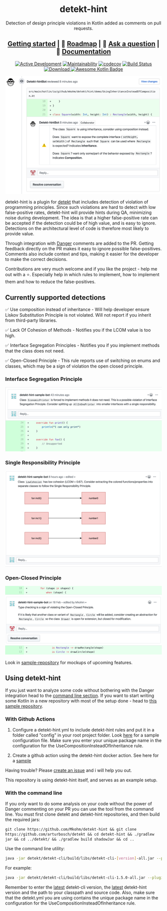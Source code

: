 <div align="center">

# detekt-hint
Detection of design principle violations in Kotlin added as comments on pull requests.

## [Getting started](#getting-started) | :checkered_flag: [Roadmap](#upcoming-features) | :thought_balloon: [Ask a question](https://github.com/Mkohm/detekt-hint/issues/new) | :book: [Documentation](https://mkohm.github.io/detekt-hint/docs/)


[![Active Development](https://img.shields.io/badge/Maintenance%20Level-Actively%20Developed-brightgreen.svg)](https://gist.github.com/cheerfulstoic/d107229326a01ff0f333a1d3476e068d)
[![Maintainability](https://api.codeclimate.com/v1/badges/307995daba5f21506f4d/maintainability)](https://codeclimate.com/github/Mkohm/detekt-hint/maintainability) [![codecov](https://codecov.io/gh/Mkohm/detekt-hint/branch/master/graph/badge.svg)](https://codecov.io/gh/Mkohm/detekt-hint) [![Build Status](https://travis-ci.com/Mkohm/detekt-hint.svg?branch=master)](https://travis-ci.com/Mkohm/detekt-hint) [ ![Download](https://api.bintray.com/packages/bintray/jcenter/io.github.mkohm%3Adetekt-hint/images/download.svg) ](https://bintray.com/bintray/jcenter/io.github.mkohm%3Adetekt-hint/_latestVersion)
[![Awesome Kotlin Badge](https://kotlin.link/awesome-kotlin.svg)](https://github.com/KotlinBy/awesome-kotlin)


![ucih](images/demo.png)

</div>

detekt-hint is a plugin for [detekt](https://github.com/arturbosch/detekt) that includes detection of violation of programming principles. Since such violations are hard to detect with low false-positive rates, detekt-hint will provide hints during QA, minimizing noise during development. The idea is that a higher false-positive rate can be accepted if the detection could be of high value, and is easy to ignore. Detections on the architectural level of code is therefore most likely to provide value.

Through integration with [Danger](https://github.com/danger/danger) comments are added to the PR. Getting feedback directly on the PR makes it easy to ignore possible false-positives. Comments also include context and tips, making it easier for the developer to make the correct decisions. 

Contributions are very much welcome and if you like the project - help me out with a :star:. Especially help in which rules to implement, how to implement them and how to reduce the false-positives.

## Currently supported detections
:white_check_mark: Use composition instead of inheritance - Will help developer ensure Liskov Substitution Principle is not violated. Will not report if you inherit from third-party libraries.

:white_check_mark: Lack Of Cohesion of Methods - Notifies you if the LCOM value is too high.

:white_check_mark: Interface Segregation Principles - Notifies you if you implement methods that the class does not need.

:white_check_mark: Open-Closed Principle - This rule reports use of switching on enums and classes, which may be a sign of violation the open closed principle.

### Interface Segregation Principle
![lcom](images/comment_isp.png)

### Single Responsibility Principle
![lcom](images/comment_lackOfCohesion.png)

### Open-Closed Principle
![lcom](images/comment_ocp2.png)

Look in [sample-repository](https://github.com/Mkohm/detekt-hint-sample/pulls) for mockups of upcoming features.

## Using detekt-hint
If you just want to analyze some code without bothering with the Danger integration head to the [command line section](#With-the-command-line). If you want to start writing some Kotlin in a new repository with most of the setup done - head to [this sample repository](https://github.com/Mkohm/detekt-hint-sample).

### With Github Actions
1. Configure a detekt-hint.yml to include detekt-hint rules and put it in a folder called "config" in your root project folder. Look [here](https://github.com/Mkohm/detekt-hint/blob/master/config/detekt-hint-config.yml) for a sample configuration file. Make sure you enter your unique package name in the configuration for the UseCompositionInsteadOfInheritance rule.

2. Create a github action using the detekt-hint docker action. See here for a [sample](https://github.com/Mkohm/detekt-hint-sample/blob/master/.github/workflows/detekt-hint.yml)

Having trouble? Please [create an issue](https://github.com/Mkohm/detekt-hint/issues/new) and i will help you out.

This repository is using detekt-hint itself, and serves as an example setup. 
### With the command line
If you only want to do some analysis on your code without the power of Danger commenting on your PR you can use the tool from the command line. You must first clone detekt and detekt-hint repositories, and then build the required jars:
```
git clone https://github.com/Mkohm/detekt-hint && git clone https://github.com/arturbosch/detekt && cd detekt-hint && ./gradlew jar && cd ../detekt/ && ./gradlew build shadowJar && cd ..
```
Use the command line utility:
```bash
java -jar detekt/detekt-cli/build/libs/detekt-cli-[version]-all.jar --plugins detekt-hint/build/libs/detekt-hint-[version].jar --config detekt-hint/config/detekt.yml --classpath <your-classpath> --input <path-to-your-awesome-project>
```
For example:
```bash
java -jar detekt/detekt-cli/build/libs/detekt-cli-1.5.0-all.jar --plugins detekt-hint/build/libs/detekt-hint-0.0.2.jar --config detekt-hint/config/detekt.yml --classpath detekt-hint/ --input detekt-hint/
```
Remember to enter the [latest](https://mvnrepository.com/artifact/io.gitlab.arturbosch.detekt/detekt-cli) detekt-cli version, the [latest](https://mvnrepository.com/artifact/io.github.mkohm/detekt-hint) detekt-hint version and the path to your classpath and source code. Also, make sure that the detekt.yml you are using contains the unique package name in the configuration for the UseCompositionInsteadOfInheritance rule. 
